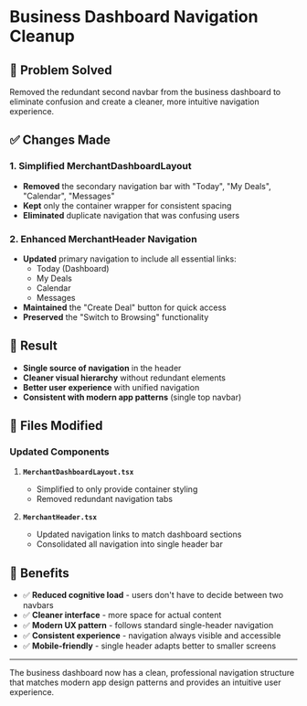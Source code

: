 # Business Dashboard Navigation Cleanup

## 🎯 Problem Solved
Removed the redundant second navbar from the business dashboard to eliminate confusion and create a cleaner, more intuitive navigation experience.

## ✅ Changes Made

### 1. **Simplified MerchantDashboardLayout**
- **Removed** the secondary navigation bar with "Today", "My Deals", "Calendar", "Messages"
- **Kept** only the container wrapper for consistent spacing
- **Eliminated** duplicate navigation that was confusing users

### 2. **Enhanced MerchantHeader Navigation**
- **Updated** primary navigation to include all essential links:
  - Today (Dashboard)
  - My Deals
  - Calendar 
  - Messages
- **Maintained** the "Create Deal" button for quick access
- **Preserved** the "Switch to Browsing" functionality

## 🎨 Result
- **Single source of navigation** in the header
- **Cleaner visual hierarchy** without redundant elements
- **Better user experience** with unified navigation
- **Consistent with modern app patterns** (single top navbar)

## 📝 Files Modified

### Updated Components
1. **`MerchantDashboardLayout.tsx`**
   - Simplified to only provide container styling
   - Removed redundant navigation tabs

2. **`MerchantHeader.tsx`**
   - Updated navigation links to match dashboard sections
   - Consolidated all navigation into single header bar

## 🚀 Benefits
- ✅ **Reduced cognitive load** - users don't have to decide between two navbars
- ✅ **Cleaner interface** - more space for actual content
- ✅ **Modern UX pattern** - follows standard single-header navigation
- ✅ **Consistent experience** - navigation always visible and accessible
- ✅ **Mobile-friendly** - single header adapts better to smaller screens

---

The business dashboard now has a clean, professional navigation structure that matches modern app design patterns and provides an intuitive user experience.
